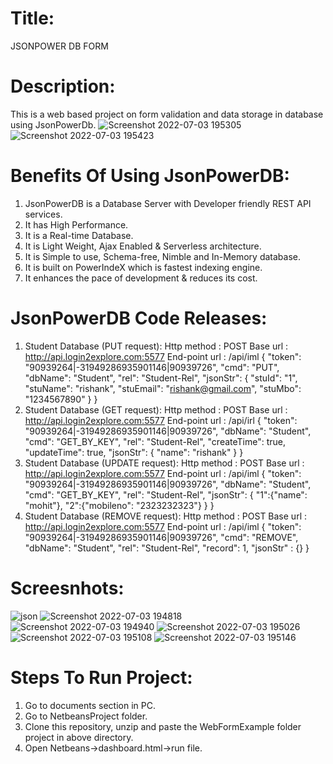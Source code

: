 # Title:
JSONPOWER DB FORM
# Description:
This is a web based project on form validation and data storage in database using JsonPowerDb.
![Screenshot 2022-07-03 195305](https://user-images.githubusercontent.com/76483737/177044072-26731c09-9d45-49a9-8591-2bddfca56afc.png)
![Screenshot 2022-07-03 195423](https://user-images.githubusercontent.com/76483737/177044106-682cc28c-2bf8-425e-8f40-96c551f225ed.png)
# Benefits Of Using JsonPowerDB:
1) JsonPowerDB is a Database Server with Developer friendly REST API services.
2) It has High Performance.
3) It is a Real-time Database.
4) It is Light Weight, Ajax Enabled & Serverless architecture.
5) It is Simple to use, Schema-free, Nimble and In-Memory database.
6) It is built on PowerIndeX which is fastest indexing engine.
7) It enhances the pace of development & reduces its cost. 
# JsonPowerDB Code Releases:
1) Student Database (PUT request):
Http method : POST
Base url : http://api.login2explore.com:5577
End-point url : /api/iml
{
    "token": "90939264|-31949286935901146|90939726",
    "cmd": "PUT",
    "dbName": "Student",
    "rel": "Student-Rel",
    "jsonStr": {
        "stuId": "1",
        "stuName": "rishank",
        "stuEmail": "rishank@gmail.com",
        "stuMbo": "1234567890"
    }
}
2) Student Database (GET request):
Http method : POST
Base url : http://api.login2explore.com:5577
End-point url : /api/irl
{
    "token": "90939264|-31949286935901146|90939726",
    "dbName": "Student",
    "cmd": "GET_BY_KEY",
    "rel": "Student-Rel",
    "createTime": true,
    "updateTime": true,
    "jsonStr": {
        "name": "rishank"
    }
}
3) Student Database (UPDATE request):
Http method : POST
Base url : http://api.login2explore.com:5577
End-point url : /api/iml
{
    "token": "90939264|-31949286935901146|90939726",
    "dbName": "Student",
    "cmd": "GET_BY_KEY",
    "rel": "Student-Rel",
    "jsonStr": {
      "1":{"name": "mohit"},
      "2":{"mobileno": "2323232323"}
    }
}
4) Student Database (REMOVE request):
Http method : POST
Base url : http://api.login2explore.com:5577
End-point url : /api/iml
{
    "token": "90939264|-31949286935901146|90939726",
    "cmd": "REMOVE",
    "dbName": "Student",
    "rel": "Student-Rel",
    "record": 1,
    "jsonStr" : {}
}
# Screesnhots:
![json](https://user-images.githubusercontent.com/76483737/177031000-e1cb8493-ffd3-411a-ae3a-c95400a985b4.png)
![Screenshot 2022-07-03 194818](https://user-images.githubusercontent.com/76483737/177043893-aec4fdff-c794-4705-bc98-d8b23b84a134.png)
![Screenshot 2022-07-03 194940](https://user-images.githubusercontent.com/76483737/177043926-d787c199-d0ce-4b94-893f-ff6375f32860.png)
![Screenshot 2022-07-03 195026](https://user-images.githubusercontent.com/76483737/177043954-d9841ef4-adb2-47a1-91e2-31e2a241f24e.png)
![Screenshot 2022-07-03 195108](https://user-images.githubusercontent.com/76483737/177043988-af171014-e951-46bf-a0d3-c2c116d3ae35.png)
![Screenshot 2022-07-03 195146](https://user-images.githubusercontent.com/76483737/177044016-6a074cc7-493f-436d-b527-77ec58610768.png)
# Steps To Run Project:
1) Go to documents section in PC.
2) Go to NetbeansProject folder.
3) Clone this repository, unzip and paste the WebFormExample folder project in above directory.
4) Open Netbeans->dashboard.html->run file.



